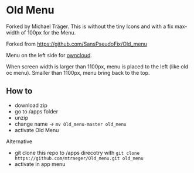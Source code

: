 Old Menu
===========

Forked by Michael Träger. This is without the tiny Icons and with a fix max-width of 100px for the Menu.

Forked from https://github.com/SansPseudoFix/Old_menu

Menu on the left side for [owncloud](http://owncloud.org/).

When screen width is larger than 1100px, menu is placed to the left (like old oc menu). Smaller than 1100px, menu bring back
to the top.

## How to

* download zip
* go to /apps folder
* unzip
* change name -> ````mv Old_menu-master old_menu````
* activate Old Menu

Alternative
* git clone this repo to /apps direcotry with `git clone https://github.com/mtraeger/Old_menu.git old_menu`
* activate in app menu

